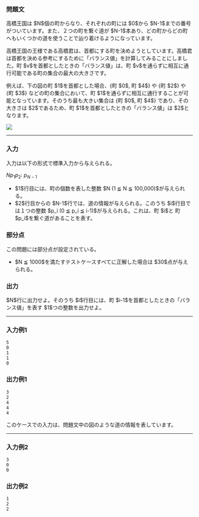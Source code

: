 
<div>

<div>

<div>

<section>

### **問題文**

<p>
高橋王国は $N$個の町からなり、それぞれの町には $0$から $N-1$までの番号がついています。また、２つの町を繋ぐ道が $N-1$本あり、どの町からどの町へもいくつかの道を使うことで辿り着けるようになっています。
</p>

<p>
高橋王国の王様である高橋君は、首都にする町を決めようとしています。高橋君は首都を決める参考にするために「バランス値」を計算してみることにしました。町 $v$を首都としたときの「バランス値」は、町 $v$を通らずに相互に通行可能である町の集合の最大の大きさです。
</p>

<p>
例えば、下の図の町 $1$を首都とした場合、{町 $0$, 町 $4$} や {町 $2$} や {町 $3$} などの町の集合において、町 $1$を通らずに相互に通行することが可能となっています。そのうち最も大きい集合は {町 $0$, 町 $4$} であり、その大きさは $2$であるため、町 $1$を首都としたときの「バランス値」は $2$となります。
</p>

<img src="http://arc028.contest.atcoder.jp/img/arc/028/ARC28Csample1.png">

</img>

</section>

</div>

---

<div>

<div>

<section>

### **入力**

<p>
入力は以下の形式で標準入力から与えられる。
</p>

<div>

$N$$p_1$$p_2$:
$p_{N-1}$
</div>

<ul>

<li>
$1$行目には、町の個数を表した整数 $N (1 ≦ N ≦ 100,000)$が与えられる。
</li>

<li>
$2$行目からの $N-1$行では、道の情報が与えられる。このうち $i$行目では１つの整数 $p_i (0 ≦ p_i ≦ i-1)$が与えられる。これは、町 $i$と 町 $p_i$を繋ぐ道があることを表す。
</li>

</ul>

</section>

</div>

<div>

<section>

### **部分点**

<p>
この問題には部分点が設定されている。
</p>

<ul>

<li>
$N ≦ 1000$を満たすテストケースすべてに正解した場合は $30$点が与えられる。
</li>

</ul>

</section>

</div>

<div>

<section>

### **出力**

<p>
$N$行に出力せよ。そのうち $i$行目には、町 $i-1$を首都としたときの「バランス値」を表す $1$つの整数を出力せよ。
</p>

</section>

</div>

</div>

---

<div>

<section>

### **入力例1**

```
5
0
1
1
0
```

</section>

</div>

<div>

<section>

### **出力例1**

```
3
2
4
4
4
```

<p>
このケースでの入力は、問題文中の図のような道の情報を表しています。
</p>

</section>

</div>

---

<div>

<section>

### **入力例2**

```
3
0
0
```

</section>

</div>

<div>

<section>

### **出力例2**

```
1
2
2
```

</section>

</div>

</div>

</div>
